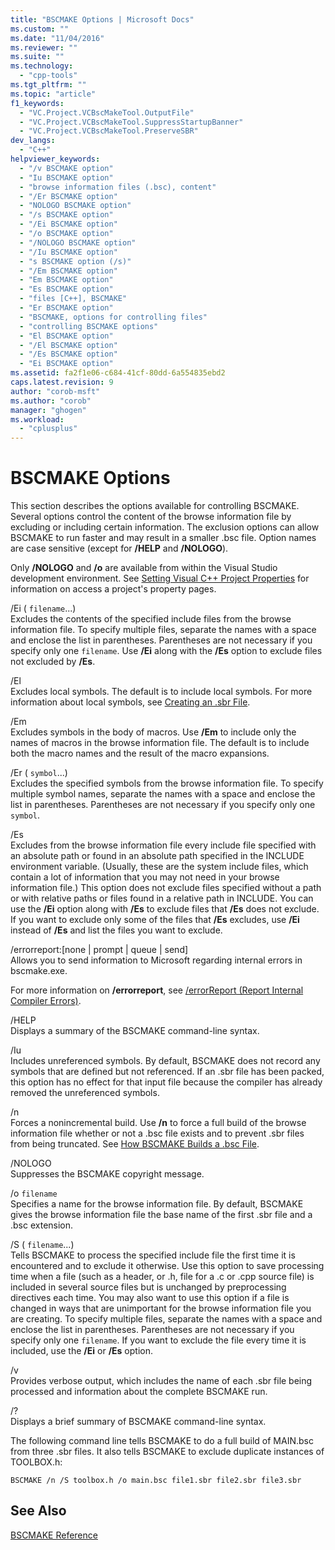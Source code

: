 ```yaml
---
title: "BSCMAKE Options | Microsoft Docs"
ms.custom: ""
ms.date: "11/04/2016"
ms.reviewer: ""
ms.suite: ""
ms.technology: 
  - "cpp-tools"
ms.tgt_pltfrm: ""
ms.topic: "article"
f1_keywords: 
  - "VC.Project.VCBscMakeTool.OutputFile"
  - "VC.Project.VCBscMakeTool.SuppressStartupBanner"
  - "VC.Project.VCBscMakeTool.PreserveSBR"
dev_langs: 
  - "C++"
helpviewer_keywords: 
  - "/v BSCMAKE option"
  - "Iu BSCMAKE option"
  - "browse information files (.bsc), content"
  - "/Er BSCMAKE option"
  - "NOLOGO BSCMAKE option"
  - "/s BSCMAKE option"
  - "/Ei BSCMAKE option"
  - "/o BSCMAKE option"
  - "/NOLOGO BSCMAKE option"
  - "/Iu BSCMAKE option"
  - "s BSCMAKE option (/s)"
  - "/Em BSCMAKE option"
  - "Em BSCMAKE option"
  - "Es BSCMAKE option"
  - "files [C++], BSCMAKE"
  - "Er BSCMAKE option"
  - "BSCMAKE, options for controlling files"
  - "controlling BSCMAKE options"
  - "El BSCMAKE option"
  - "/El BSCMAKE option"
  - "/Es BSCMAKE option"
  - "Ei BSCMAKE option"
ms.assetid: fa2f1e06-c684-41cf-80dd-6a554835ebd2
caps.latest.revision: 9
author: "corob-msft"
ms.author: "corob"
manager: "ghogen"
ms.workload: 
  - "cplusplus"
---
```

# BSCMAKE Options
This section describes the options available for controlling BSCMAKE. Several options control the content of the browse information file by excluding or including certain information. The exclusion options can allow BSCMAKE to run faster and may result in a smaller .bsc file. Option names are case sensitive (except for **/HELP** and **/NOLOGO**).  
  
 Only **/NOLOGO** and **/o** are available from within the Visual Studio development environment.  See [Setting Visual C++ Project Properties](../../ide/working-with-project-properties.md) for information on access a project's property pages.  
  
 /Ei ( `filename`...)  
 Excludes the contents of the specified include files from the browse information file. To specify multiple files, separate the names with a space and enclose the list in parentheses. Parentheses are not necessary if you specify only one `filename`. Use **/Ei** along with the **/Es** option to exclude files not excluded by **/Es**.  
  
 /El  
 Excludes local symbols. The default is to include local symbols. For more information about local symbols, see [Creating an .sbr File](../../build/reference/creating-an-dot-sbr-file.md).  
  
 /Em  
 Excludes symbols in the body of macros. Use **/Em** to include only the names of macros in the browse information file. The default is to include both the macro names and the result of the macro expansions.  
  
 /Er ( `symbol`...)  
 Excludes the specified symbols from the browse information file. To specify multiple symbol names, separate the names with a space and enclose the list in parentheses. Parentheses are not necessary if you specify only one `symbol`.  
  
 /Es  
 Excludes from the browse information file every include file specified with an absolute path or found in an absolute path specified in the INCLUDE environment variable. (Usually, these are the system include files, which contain a lot of information that you may not need in your browse information file.) This option does not exclude files specified without a path or with relative paths or files found in a relative path in INCLUDE. You can use the **/Ei** option along with **/Es** to exclude files that **/Es** does not exclude. If you want to exclude only some of the files that **/Es** excludes, use **/Ei** instead of **/Es** and list the files you want to exclude.  
  
 /errorreport:[none &#124; prompt &#124; queue &#124; send]  
 Allows you to send information to Microsoft regarding internal errors in bscmake.exe.  
  
 For more information on **/errorreport**, see [/errorReport (Report Internal Compiler Errors)](../../build/reference/errorreport-report-internal-compiler-errors.md).  
  
 /HELP  
 Displays a summary of the BSCMAKE command-line syntax.  
  
 /Iu  
 Includes unreferenced symbols. By default, BSCMAKE does not record any symbols that are defined but not referenced. If an .sbr file has been packed, this option has no effect for that input file because the compiler has already removed the unreferenced symbols.  
  
 /n  
 Forces a nonincremental build. Use **/n** to force a full build of the browse information file whether or not a .bsc file exists and to prevent .sbr files from being truncated. See [How BSCMAKE Builds a .bsc File](../../build/reference/how-bscmake-builds-a-dot-bsc-file.md).  
  
 /NOLOGO  
 Suppresses the BSCMAKE copyright message.  
  
 /o `filename`  
 Specifies a name for the browse information file. By default, BSCMAKE gives the browse information file the base name of the first .sbr file and a .bsc extension.  
  
 /S ( `filename`...)  
 Tells BSCMAKE to process the specified include file the first time it is encountered and to exclude it otherwise. Use this option to save processing time when a file (such as a header, or .h, file for a .c or .cpp source file) is included in several source files but is unchanged by preprocessing directives each time. You may also want to use this option if a file is changed in ways that are unimportant for the browse information file you are creating. To specify multiple files, separate the names with a space and enclose the list in parentheses. Parentheses are not necessary if you specify only one `filename`. If you want to exclude the file every time it is included, use the **/Ei** or **/Es** option.  
  
 /v  
 Provides verbose output, which includes the name of each .sbr file being processed and information about the complete BSCMAKE run.  
  
 /?  
 Displays a brief summary of BSCMAKE command-line syntax.  
  
 The following command line tells BSCMAKE to do a full build of MAIN.bsc from three .sbr files. It also tells BSCMAKE to exclude duplicate instances of TOOLBOX.h:  
  
```  
BSCMAKE /n /S toolbox.h /o main.bsc file1.sbr file2.sbr file3.sbr  
```  
  
## See Also  
 [BSCMAKE Reference](../../build/reference/bscmake-reference.md)
